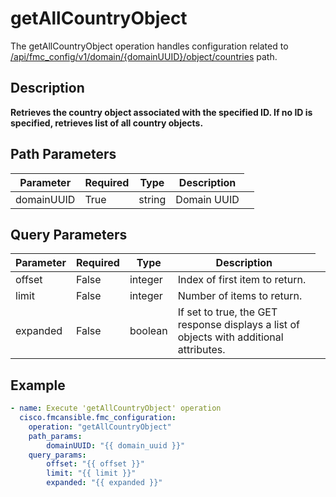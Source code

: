 # getAllCountryObject

The getAllCountryObject operation handles configuration related to [/api/fmc_config/v1/domain/{domainUUID}/object/countries](/paths//api/fmc_config/v1/domain/{domain_uuid}/object/countries.md) path.&nbsp;
## Description
**Retrieves the country object associated with the specified ID. If no ID is specified, retrieves list of all country objects.**

## Path Parameters
| Parameter | Required | Type | Description |
| --------- | -------- | ---- | ----------- |
| domainUUID | True | string <td colspan=3> Domain UUID |

## Query Parameters
| Parameter | Required | Type | Description |
| --------- | -------- | ---- | ----------- |
| offset | False | integer <td colspan=3> Index of first item to return. |
| limit | False | integer <td colspan=3> Number of items to return. |
| expanded | False | boolean <td colspan=3> If set to true, the GET response displays a list of objects with additional attributes. |

## Example
```yaml
- name: Execute 'getAllCountryObject' operation
  cisco.fmcansible.fmc_configuration:
    operation: "getAllCountryObject"
    path_params:
        domainUUID: "{{ domain_uuid }}"
    query_params:
        offset: "{{ offset }}"
        limit: "{{ limit }}"
        expanded: "{{ expanded }}"

```